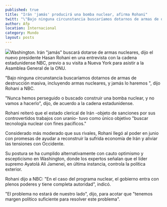 ```yaml
---
published: true
title: "Irán 'jamás' producirá una bomba nuclear, afirma Rohani"
twitt: "\"Bajo ninguna circunstancia buscaríamos dotarnos de armas de destrucción masiva, incluyendo armas nucleares\", señaló el presidente iraní en entrevista a NBC."
author: Afp
location: Internacional
category: Mundo
layout: posts
---
```


![](http://i.imgur.com/bOQTHjcm.jpg)Washington. Irán "jamás" buscará dotarse de armas nucleares, dijo el nuevo presidente Hasan Rohani en una entrevista con la cadena estadunidense NBC, previo a su visita a Nueva York para asistir a la Asamblea General de la ONU.

"Bajo ninguna circunstancia buscaríamos dotarnos de armas de destrucción masiva, incluyendo armas nucleares, y jamás lo haremos ", dijo Rohani a NBC.

"Nunca hemos perseguido o buscado construir una bomba nuclear, y no vamos a hacerlo", dijo, de acuerdo a la cadena estadunidense.

Rohani reiteró que el estado clerical de Irán -objeto de sanciones por sus controvertidos trabajos con uranio- tuvo como único objetivo "buscar tecnología nuclear con fines pacíficos."

Considerado más moderado que sus rivales, Rohani llegó al poder en junio con promesas de ayudar a reconstruir la sufrida economía de Irán y aliviar las tensiones con Occidente.

Su postura se ha cumplido alternativamente con cauto optimismo y escepticismo en Washington, donde los expertos señalan que el líder supremo Ayatolá Ali Jamenei, en última instancia, controla la política exterior.

Rohani dijo a NBC: "En el caso del programa nuclear, el gobierno entra con plenos poderes y tiene completa autoridad", indicó.

"El problema no estará de nuestro lado", dijo, para acotar que "tenemos margen político suficiente para resolver este problema".
